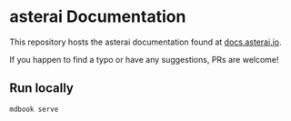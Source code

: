 # asterai Documentation
This repository hosts the asterai documentation found at 
[docs.asterai.io](https://docs.asterai.io).

If you happen to find a typo or have any suggestions, PRs are welcome!

## Run locally

```bash
mdbook serve
```
